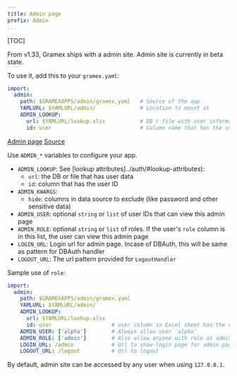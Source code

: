 ```yaml
---
title: Admin page
prefix: Admin
...
```


[TOC]

From v1.33, Gramex ships with a admin site. Admin site is currently in beta state.

To use it, add this to your `gramex.yaml`:

```yaml
import:
  admin:
    path: $GRAMEXAPPS/admin/gramex.yaml   # Source of the app
    YAMLURL: $YAMLURL/admin/              # Location to mount at
    ADMIN_LOOKUP:
      url: $YAMLURL/lookup.xlsx           # DB / file with user information
      id: user                            # Column name that has the user ID
```

<div class="example">
  <a class="example-demo" href="admin/">Admin page</a>
  <a class="example-src" href="http://code.gramener.com/cto/gramex/tree/master/gramex/apps/guide/admin/gramex.yaml">Source</a>
</div>

Use `ADMIN_*` variables to configure your app.

- `ADMIN_LOOKUP`: See [lookup attributes]../auth/#lookup-attributes):
  - `url`: the DB or file that has user data
  - `id`: column that has the user ID
- `ADMIN_KWARGS`: 
  - `hide`: columns in data source to exclude (like password and other sensitive data)
- `ADMIN_USER`: optional `string` or `list` of user IDs that can view this admin page
- `ADMIN_ROLE`: optional `string` or `list` of roles. If the user's `role` column is in this list, the user can view this admin page
- `LOGIN_URL`: Login url for admin page. Incase of DBAuth, this will be same as pattern for DBAuth handler
- `LOGOUT_URL`: The url pattern provided for `LogoutHandler`

Sample use of `role`:

```yaml
import:
  admin:
    path: $GRAMEXAPPS/admin/gramex.yaml
    YAMLURL: $YAMLURL/admin/
    ADMIN_LOOKUP:
      url: $YAMLURL/lookup.xlsx
      id: user                   # user column in Excel sheet has the user name
    ADMIN_USER: ['alpha']        # Always allow user `alpha`
    ADMIN_ROLE: ['admin']        # Also allow anyone with role as admin
    LOGIN_URL: /admin            # Url to show login page for admin page 
    LOGOUT_URL: /logout          # Url to logout
```

By default, admin site can be accessed by any user when using `127.0.0.1`.
